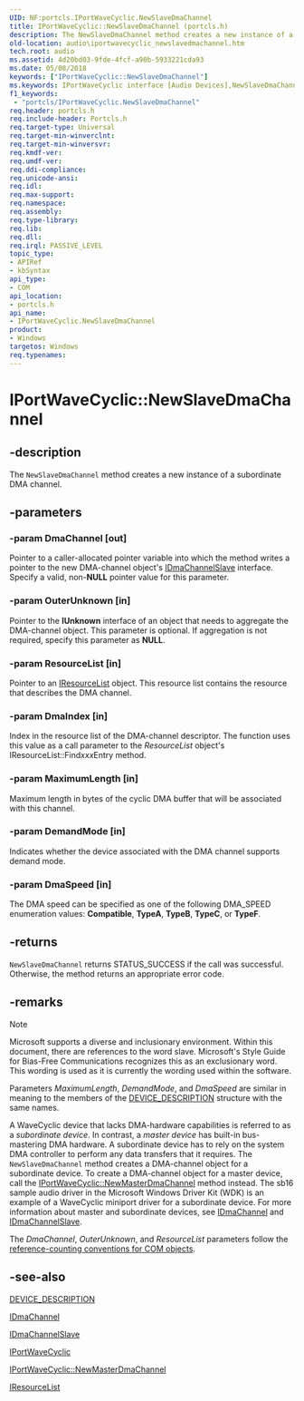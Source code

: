 ```yaml
---
UID: NF:portcls.IPortWaveCyclic.NewSlaveDmaChannel
title: IPortWaveCyclic::NewSlaveDmaChannel (portcls.h)
description: The NewSlaveDmaChannel method creates a new instance of a subordinate DMA channel.
old-location: audio\iportwavecyclic_newslavedmachannel.htm
tech.root: audio
ms.assetid: 4d20bd03-9fde-4fcf-a90b-5933221cda93
ms.date: 05/08/2018
keywords: ["IPortWaveCyclic::NewSlaveDmaChannel"]
ms.keywords: IPortWaveCyclic interface [Audio Devices],NewSlaveDmaChannel method, IPortWaveCyclic.NewSlaveDmaChannel, IPortWaveCyclic::NewSlaveDmaChannel, NewSlaveDmaChannel, NewSlaveDmaChannel method [Audio Devices], NewSlaveDmaChannel method [Audio Devices],IPortWaveCyclic interface, audio.iportwavecyclic_newslavedmachannel, audmp-routines_63146fe2-162d-4457-9dda-807f1d3931ac.xml, portcls/IPortWaveCyclic::NewSlaveDmaChannel
f1_keywords:
 - "portcls/IPortWaveCyclic.NewSlaveDmaChannel"
req.header: portcls.h
req.include-header: Portcls.h
req.target-type: Universal
req.target-min-winverclnt: 
req.target-min-winversvr: 
req.kmdf-ver: 
req.umdf-ver: 
req.ddi-compliance: 
req.unicode-ansi: 
req.idl: 
req.max-support: 
req.namespace: 
req.assembly: 
req.type-library: 
req.lib: 
req.dll: 
req.irql: PASSIVE_LEVEL
topic_type:
- APIRef
- kbSyntax
api_type:
- COM
api_location:
- portcls.h
api_name:
- IPortWaveCyclic.NewSlaveDmaChannel
product:
- Windows
targetos: Windows
req.typenames: 
---
```


# IPortWaveCyclic::NewSlaveDmaChannel


## -description


The <code>NewSlaveDmaChannel</code> method creates a new instance of a subordinate DMA channel.


## -parameters




### -param DmaChannel [out]

Pointer to a caller-allocated pointer variable into which the method writes a pointer to the new DMA-channel object's <a href="https://docs.microsoft.com/windows-hardware/drivers/ddi/portcls/nn-portcls-idmachannelslave">IDmaChannelSlave</a> interface. Specify a valid, non-<b>NULL</b> pointer value for this parameter.


### -param OuterUnknown [in]

Pointer to the <b>IUnknown</b> interface of an object that needs to aggregate the DMA-channel object. This parameter is optional. If aggregation is not required, specify this parameter as <b>NULL</b>.


### -param ResourceList [in]

Pointer to an <a href="https://docs.microsoft.com/windows-hardware/drivers/ddi/portcls/nn-portcls-iresourcelist">IResourceList</a> object. This resource list contains the resource that describes the DMA channel.


### -param DmaIndex [in]

Index in the resource list of the DMA-channel descriptor. The function uses this value as a call parameter to the <i>ResourceList</i> object's IResourceList::Find<i>xxx</i>Entry method.


### -param MaximumLength [in]

Maximum length in bytes of the cyclic DMA buffer that will be associated with this channel.


### -param DemandMode [in]

Indicates whether the device associated with the DMA channel supports demand mode.


### -param DmaSpeed [in]

The DMA speed can be specified as one of the following DMA_SPEED enumeration values: <b>Compatible</b>, <b>TypeA</b>, <b>TypeB</b>, <b>TypeC</b>, or <b>TypeF</b>.


## -returns



<code>NewSlaveDmaChannel</code> returns STATUS_SUCCESS if the call was successful. Otherwise, the method returns an appropriate error code.




## -remarks

> [!NOTE]
> Microsoft supports a diverse and inclusionary environment. Within this document, there are references to the word slave. Microsoft's Style Guide for Bias-Free Communications recognizes this as an exclusionary word. This wording is used as it is currently the wording used within the software.

Parameters <i>MaximumLength</i>, <i>DemandMode</i>, and <i>DmaSpeed</i> are similar in meaning to the members of the <a href="https://docs.microsoft.com/windows-hardware/drivers/ddi/wdm/ns-wdm-_device_description">DEVICE_DESCRIPTION</a> structure with the same names.

A WaveCyclic device that lacks DMA-hardware capabilities is referred to as a <i>subordinate device</i>. In contrast, a <i>master device</i> has built-in bus-mastering DMA hardware. A subordinate device has to rely on the system DMA controller to perform any data transfers that it requires. The <code>NewSlaveDmaChannel</code> method creates a DMA-channel object for a subordinate device. To create a DMA-channel object for a master device, call the <a href="https://docs.microsoft.com/windows-hardware/drivers/ddi/portcls/nf-portcls-iportwavecyclic-newmasterdmachannel">IPortWaveCyclic::NewMasterDmaChannel</a> method instead. The sb16 sample audio driver in the Microsoft Windows Driver Kit (WDK) is an example of a WaveCyclic miniport driver for a subordinate device. For more information about master and subordinate devices, see <a href="https://docs.microsoft.com/windows-hardware/drivers/ddi/portcls/nn-portcls-idmachannel">IDmaChannel</a> and <a href="https://docs.microsoft.com/windows-hardware/drivers/ddi/portcls/nn-portcls-idmachannelslave">IDmaChannelSlave</a>.

The <i>DmaChannel</i>, <i>OuterUnknown</i>, and <i>ResourceList</i> parameters follow the <a href="https://docs.microsoft.com/windows-hardware/drivers/audio/reference-counting-conventions-for-com-objects">reference-counting conventions for COM objects</a>.




## -see-also




<a href="https://docs.microsoft.com/windows-hardware/drivers/ddi/wdm/ns-wdm-_device_description">DEVICE_DESCRIPTION</a>



<a href="https://docs.microsoft.com/windows-hardware/drivers/ddi/portcls/nn-portcls-idmachannel">IDmaChannel</a>



<a href="https://docs.microsoft.com/windows-hardware/drivers/ddi/portcls/nn-portcls-idmachannelslave">IDmaChannelSlave</a>



<a href="https://docs.microsoft.com/windows-hardware/drivers/ddi/portcls/nn-portcls-iportwavecyclic">IPortWaveCyclic</a>



<a href="https://docs.microsoft.com/windows-hardware/drivers/ddi/portcls/nf-portcls-iportwavecyclic-newmasterdmachannel">IPortWaveCyclic::NewMasterDmaChannel</a>



<a href="https://docs.microsoft.com/windows-hardware/drivers/ddi/portcls/nn-portcls-iresourcelist">IResourceList</a>
 

 

